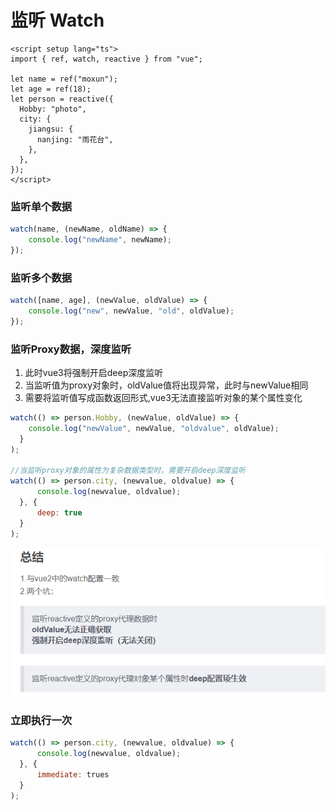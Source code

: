 # 监听 Watch

```vue
<script setup lang="ts">
import { ref, watch, reactive } from "vue";

let name = ref("moxun");
let age = ref(18);
let person = reactive({
  Hobby: "photo",
  city: {
    jiangsu: {
      nanjing: "雨花台",
    },
  },
});
</script>
```
### 监听单个数据
```javascript
watch(name, (newName, oldName) => {
    console.log("newName", newName);
});
```
### 监听多个数据
```javascript
watch([name, age], (newValue, oldValue) => {
    console.log("new", newValue, "old", oldValue);
});
```
### 监听Proxy数据，深度监听

1. 此时vue3将强制开启deep深度监听
1. 当监听值为proxy对象时，oldValue值将出现异常，此时与newValue相同
1. 需要将监听值写成函数返回形式,vue3无法直接监听对象的某个属性变化
```javascript
watch(() => person.Hobby, (newValue, oldValue) => {
    console.log("newValue", newValue, "oldvalue", oldValue);
  }
);

//当监听proxy对象的属性为复杂数据类型时，需要开启deep深度监听
watch(() => person.city, (newvalue, oldvalue) => {
      console.log(newvalue, oldvalue);
  }, {
      deep: true
  }
);
```
![图 30](img/f708457e15595e8429c97593de258276e98d053520fb7ecc592625211c04ee7f.png)  

### 立即执行一次
```javascript
watch(() => person.city, (newvalue, oldvalue) => {
      console.log(newvalue, oldvalue);
  }, {
      immediate: trues
  }
);